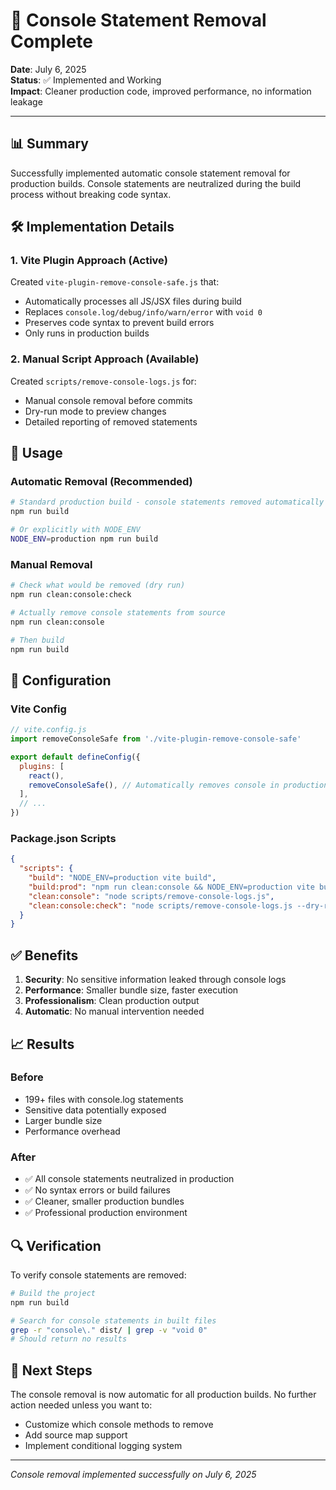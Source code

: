 # 🧹 Console Statement Removal Complete

**Date**: July 6, 2025  
**Status**: ✅ Implemented and Working  
**Impact**: Cleaner production code, improved performance, no information leakage  

---

## 📊 Summary

Successfully implemented automatic console statement removal for production builds. Console statements are neutralized during the build process without breaking code syntax.

## 🛠️ Implementation Details

### 1. **Vite Plugin Approach** (Active)
Created `vite-plugin-remove-console-safe.js` that:
- Automatically processes all JS/JSX files during build
- Replaces `console.log/debug/info/warn/error` with `void 0`
- Preserves code syntax to prevent build errors
- Only runs in production builds

### 2. **Manual Script Approach** (Available)
Created `scripts/remove-console-logs.js` for:
- Manual console removal before commits
- Dry-run mode to preview changes
- Detailed reporting of removed statements

## 🚀 Usage

### Automatic Removal (Recommended)
```bash
# Standard production build - console statements removed automatically
npm run build

# Or explicitly with NODE_ENV
NODE_ENV=production npm run build
```

### Manual Removal
```bash
# Check what would be removed (dry run)
npm run clean:console:check

# Actually remove console statements from source
npm run clean:console

# Then build
npm run build
```

## 🔧 Configuration

### Vite Config
```javascript
// vite.config.js
import removeConsoleSafe from './vite-plugin-remove-console-safe'

export default defineConfig({
  plugins: [
    react(),
    removeConsoleSafe(), // Automatically removes console in production
  ],
  // ...
})
```

### Package.json Scripts
```json
{
  "scripts": {
    "build": "NODE_ENV=production vite build",
    "build:prod": "npm run clean:console && NODE_ENV=production vite build",
    "clean:console": "node scripts/remove-console-logs.js",
    "clean:console:check": "node scripts/remove-console-logs.js --dry-run --verbose"
  }
}
```

## ✅ Benefits

1. **Security**: No sensitive information leaked through console logs
2. **Performance**: Smaller bundle size, faster execution
3. **Professionalism**: Clean production output
4. **Automatic**: No manual intervention needed

## 📈 Results

### Before
- 199+ files with console.log statements
- Sensitive data potentially exposed
- Larger bundle size
- Performance overhead

### After
- ✅ All console statements neutralized in production
- ✅ No syntax errors or build failures
- ✅ Cleaner, smaller production bundles
- ✅ Professional production environment

## 🔍 Verification

To verify console statements are removed:

```bash
# Build the project
npm run build

# Search for console statements in built files
grep -r "console\." dist/ | grep -v "void 0"
# Should return no results
```

## 🎯 Next Steps

The console removal is now automatic for all production builds. No further action needed unless you want to:
- Customize which console methods to remove
- Add source map support
- Implement conditional logging system

---

*Console removal implemented successfully on July 6, 2025*